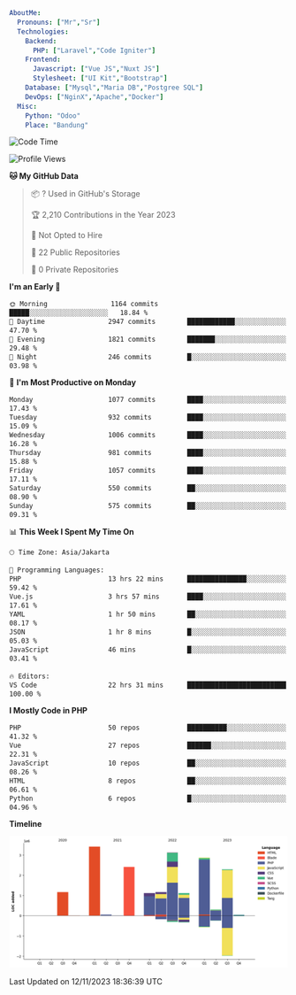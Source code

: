 ```yaml
AboutMe:
  Pronouns: ["Mr","Sr"]
  Technologies:
    Backend:
      PHP: ["Laravel","Code Igniter"]
    Frontend:
      Javascript: ["Vue JS","Nuxt JS"]
      Stylesheet: ["UI Kit","Bootstrap"]
    Database: ["Mysql","Maria DB","Postgree SQL"]
    DevOps: ["NginX","Apache","Docker"]
  Misc:
    Python: "Odoo"
    Place: "Bandung"
```

<!--START_SECTION:waka-->
![Code Time](http://img.shields.io/badge/Code%20Time-820%20hrs%207%20mins-blue)

![Profile Views](http://img.shields.io/badge/Profile%20Views-4-blue)

**🐱 My GitHub Data** 

> 📦 ? Used in GitHub's Storage 
 > 
> 🏆 2,210 Contributions in the Year 2023
 > 
> 🚫 Not Opted to Hire
 > 
> 📜 22 Public Repositories 
 > 
> 🔑 0 Private Repositories 
 > 
**I'm an Early 🐤** 

```text
🌞 Morning                1164 commits        █████░░░░░░░░░░░░░░░░░░░░   18.84 % 
🌆 Daytime                2947 commits        ████████████░░░░░░░░░░░░░   47.70 % 
🌃 Evening                1821 commits        ███████░░░░░░░░░░░░░░░░░░   29.48 % 
🌙 Night                  246 commits         █░░░░░░░░░░░░░░░░░░░░░░░░   03.98 % 
```
📅 **I'm Most Productive on Monday** 

```text
Monday                   1077 commits        ████░░░░░░░░░░░░░░░░░░░░░   17.43 % 
Tuesday                  932 commits         ████░░░░░░░░░░░░░░░░░░░░░   15.09 % 
Wednesday                1006 commits        ████░░░░░░░░░░░░░░░░░░░░░   16.28 % 
Thursday                 981 commits         ████░░░░░░░░░░░░░░░░░░░░░   15.88 % 
Friday                   1057 commits        ████░░░░░░░░░░░░░░░░░░░░░   17.11 % 
Saturday                 550 commits         ██░░░░░░░░░░░░░░░░░░░░░░░   08.90 % 
Sunday                   575 commits         ██░░░░░░░░░░░░░░░░░░░░░░░   09.31 % 
```


📊 **This Week I Spent My Time On** 

```text
🕑︎ Time Zone: Asia/Jakarta

💬 Programming Languages: 
PHP                      13 hrs 22 mins      ███████████████░░░░░░░░░░   59.42 % 
Vue.js                   3 hrs 57 mins       ████░░░░░░░░░░░░░░░░░░░░░   17.61 % 
YAML                     1 hr 50 mins        ██░░░░░░░░░░░░░░░░░░░░░░░   08.17 % 
JSON                     1 hr 8 mins         █░░░░░░░░░░░░░░░░░░░░░░░░   05.03 % 
JavaScript               46 mins             █░░░░░░░░░░░░░░░░░░░░░░░░   03.41 % 

🔥 Editors: 
VS Code                  22 hrs 31 mins      █████████████████████████   100.00 % 
```

**I Mostly Code in PHP** 

```text
PHP                      50 repos            ██████████░░░░░░░░░░░░░░░   41.32 % 
Vue                      27 repos            ██████░░░░░░░░░░░░░░░░░░░   22.31 % 
JavaScript               10 repos            ██░░░░░░░░░░░░░░░░░░░░░░░   08.26 % 
HTML                     8 repos             ██░░░░░░░░░░░░░░░░░░░░░░░   06.61 % 
Python                   6 repos             █░░░░░░░░░░░░░░░░░░░░░░░░   04.96 % 
```



**Timeline**

![Lines of Code chart](https://raw.githubusercontent.com/vheins/vheins/main/assets/bar_graph.png)


 Last Updated on 12/11/2023 18:36:39 UTC
<!--END_SECTION:waka-->
